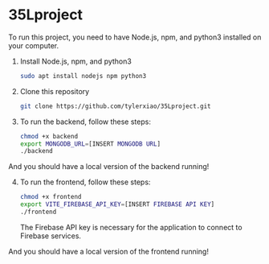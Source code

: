 # 35Lproject


To run this project, you need to have Node.js, npm, and python3 installed on your computer.
1. Install Node.js, npm, and python3
    ```bash
    sudo apt install nodejs npm python3
    ```
2. Clone this repository
    ```bash
    git clone https://github.com/tylerxiao/35Lproject.git
    ```
3. To run the backend, follow these steps:
    ```bash
    chmod +x backend
    export MONGODB_URL=[INSERT MONGODB URL]
    ./backend
    ```
And you should have a local version of the backend running!

4. To run the frontend, follow these steps:
    ```bash
    chmod +x frontend
    export VITE_FIREBASE_API_KEY=[INSERT FIREBASE API KEY]
    ./frontend
    ```
    The Firebase API key is necessary for the application to connect to Firebase services.

And you should have a local version of the frontend running!

